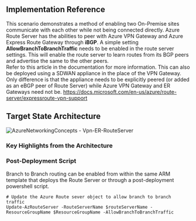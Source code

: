 ## Implementation Reference
This scenario demonstrates a method of enabling two On-Premise sites communicate with each other while not being connected directly. Azure Route Server has the abilities to peer with Azure VPN Gateway and Azure Express Route Gateway through **iBGP**. A simple setting **AllowBranchToBranchTraffic** needs to be enabled in the route server settings. This will enable the route server to learn routes from its BGP peers and advertise the same to the other peers.  
Refer to this article in the documentation for more information. This can also be deployed using a SDWAN appliance in the place of the VPN Gateway. Only difference is that the appliance needs to be explicitly peered (or added as an eBGP peer of Route Server) while Azure VPN Gateway and ER Gateways need not be.
https://docs.microsoft.com/en-us/azure/route-server/expressroute-vpn-support

## Target State Architecture
![AzureNetworkingConcepts - Vpn-ER-RouteServer](https://user-images.githubusercontent.com/13979783/136538587-df9fc17f-7599-4428-b003-664a3252e672.png)

### Key Highlights from the Architecture




### Post-Deployment Script
Branch to Branch routing can be enabled from within the same ARM template that deploys the Route Server or through a post-deployment powershell script.
```
# Update the Azure Route sever object to allow branch to branch traffic
Update-AzRouteServer -RouteServerName $routeServerName -ResourceGroupName $ResourceGroupName -AllowBranchToBranchTraffic
```

